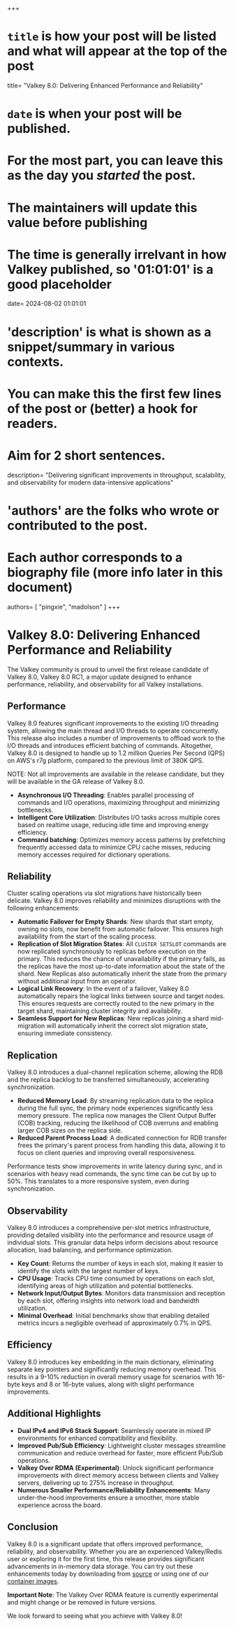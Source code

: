 +++
# `title` is how your post will be listed and what will appear at the top of the post
title= "Valkey 8.0: Delivering Enhanced Performance and Reliability"
# `date` is when your post will be published.
# For the most part, you can leave this as the day you _started_ the post.
# The maintainers will update this value before publishing
# The time is generally irrelvant in how Valkey published, so '01:01:01' is a good placeholder
date= 2024-08-02 01:01:01
# 'description' is what is shown as a snippet/summary in various contexts.
# You can make this the first few lines of the post or (better) a hook for readers.
# Aim for 2 short sentences.
description= "Delivering significant improvements in throughput, scalability, and observability for modern data-intensive applications"
# 'authors' are the folks who wrote or contributed to the post.
# Each author corresponds to a biography file (more info later in this document)
authors= [ "pingxie", "madolson" ]
+++

# Valkey 8.0: Delivering Enhanced Performance and Reliability

The Valkey community is proud to unveil the first release candidate of Valkey 8.0,
Valkey 8.0 RC1, a major update designed to enhance performance, reliability,
and observability for all Valkey installations.

## Performance

Valkey 8.0 features significant improvements to the existing I/O threading system,
allowing the main thread and I/O threads to operate concurrently. This release also
includes a number of improvements to offload work to the I/O threads and introduces
efficient batching of commands. Altogether, Valkey 8.0 is designed to handle up to
1.2 million Queries Per Second (QPS) on AWS's r7g platform, compared to the previous
limit of 380K QPS. 

NOTE: Not all improvements are available in the release candidate, but they will
be available in the GA release of Valkey 8.0.


- **Asynchronous I/O Threading**: Enables parallel processing of commands and
  I/O operations, maximizing throughput and minimizing bottlenecks.
- **Intelligent Core Utilization**: Distributes I/O tasks across multiple
  cores based on realtime usage, reducing idle time and improving energy efficiency.
- **Command batching**: Optimizes memory access patterns by prefetching frequently
  accessed data to minimize CPU cache misses, reducing memory accesses required for
  dictionary operations.

## Reliability

Cluster scaling operations via slot migrations have historically been delicate.
Valkey 8.0 improves reliability and minimizes disruptions with the following
enhancements:

- **Automatic Failover for Empty Shards**: New shards that start empty, owning
  no slots, now benefit from automatic failover. This ensures high availability
  from the start of the scaling process.
- **Replication of Slot Migration States**: All `CLUSTER SETSLOT` commands are
  now replicated synchronously to replicas before execution on the primary. This
  reduces the chance of unavailability if the primary fails, as the replicas have
  the most up-to-date information about the state of the shard. New Replicas also
  automatically inherit the state from the primary without additional input from
  an operator.
- **Logical Link Recovery**: In the event of a failover, Valkey 8.0 automatically
  repairs the logical links between source and target nodes. This ensures requests
  are correctly routed to the new primary in the target shard, maintaining cluster
  integrity and availability.
- **Seamless Support for New Replicas**: New replicas joining a shard mid-migration
  will automatically inherit the correct slot migration state, ensuring immediate
  consistency.

## Replication

Valkey 8.0 introduces a dual-channel replication scheme, allowing the RDB and
the replica backlog to be transferred simultaneously, accelerating synchronization.

- **Reduced Memory Load**: By streaming replication data to the replica during
  the full sync, the primary node experiences significantly less memory pressure.
  The replica now manages the Client Output Buffer (COB) tracking, reducing the
  likelihood of COB overruns and enabling larger COB sizes on the replica side.
- **Reduced Parent Process Load**: A dedicated connection for RDB transfer frees
  the primary's parent process from handling this data, allowing it to focus on
  client queries and improving overall responsiveness.

Performance tests show improvements in write latency during sync, and in scenarios
with heavy read commands, the sync time can be cut by up to 50%. This translates
to a more responsive system, even during synchronization.

## Observability

Valkey 8.0 introduces a comprehensive per-slot metrics infrastructure, providing
detailed visibility into the performance and resource usage of individual slots.
This granular data helps inform decisions about resource allocation, load
balancing, and performance optimization.

- **Key Count**: Returns the number of keys in each slot, making it easier to identify the slots with the largest number of keys.
- **CPU Usage**: Tracks CPU time consumed by operations on each slot, identifying
  areas of high utilization and potential bottlenecks.
- **Network Input/Output Bytes**: Monitors data transmission and reception by
  each slot, offering insights into network load and bandwidth utilization.
- **Minimal Overhead**: Initial benchmarks show that enabling detailed metrics
  incurs a negligible overhead of approximately 0.7% in QPS.

## Efficiency

Valkey 8.0 introduces key embedding in the main dictionary, eliminating separate
key pointers and significantly reducing memory overhead. This results in a 9-10%
reduction in overall memory usage for scenarios with 16-byte keys and 8 or 16-byte
values, along with slight performance improvements.

## Additional Highlights

- **Dual IPv4 and IPv6 Stack Support**: Seamlessly operate in mixed IP environments
  for enhanced compatibility and flexibility.
- **Improved Pub/Sub Efficiency**: Lightweight cluster messages streamline
  communication and reduce overhead for faster, more efficient Pub/Sub operations.
- **Valkey Over RDMA (Experimental)**: Unlock significant performance improvements
  with direct memory access between clients and Valkey servers, delivering up to
  275% increase in throughput.
- **Numerous Smaller Performance/Reliability Enhancements**: Many under-the-hood
  improvements ensure a smoother, more stable experience across the board.

## Conclusion

Valkey 8.0 is a significant update that offers improved performance, reliability,
and observability. Whether you are an experienced Valkey/Redis user or exploring
it for the first time, this release provides significant advancements in in-memory
data storage.
You can try out these enhancements today by downloading from [source](https://github.com/valkey-io/valkey/releases/tag/8.0.0-rc1) or using one of our [container images](https://hub.docker.com/r/valkey/valkey).

**Important Note**: The Valkey Over RDMA feature is currently experimental and
might change or be removed in future versions.

We look forward to seeing what you achieve with Valkey 8.0!

